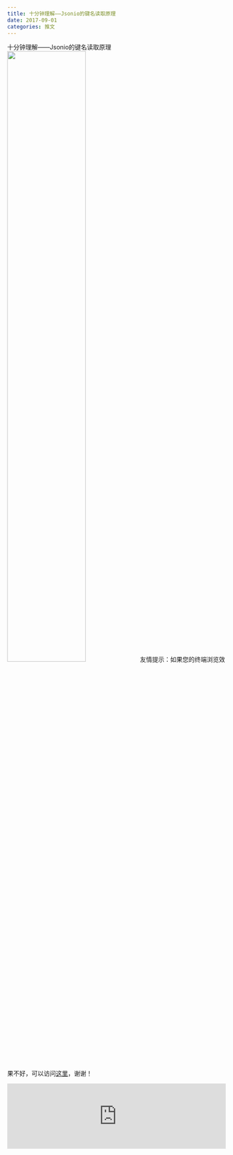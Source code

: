 ```yaml
---
title: 十分钟理解——Jsonio的键名读取原理
date: 2017-09-01
categories: 推文
---
```

十分钟理解——Jsonio的键名读取原理
<img src="http://mmbiz.qpic.cn/mmbiz_jpg/ACviaWTBFxhaMzrYsBwblNhdIH59E1ia7cbYbpiaL4Zbm7B2E4L7qQnARPkQdwjnAicNNeuJDvdWwWNGPibeKpvzX4A/0?wx_fmt=jpeg" style="width: 60%; height: auto;"/><!--more-->
友情提示：如果您的终端浏览效果不好，可以访问[这里](https://stata-club.github.io/stata_article/2017-09-01.html)，谢谢！
<iframe src="https://stata-club.github.io/stata_article/2017-09-01.html" id="iframepage" frameborder="0" scrolling="no" marginheight="0" marginwidth="0" width="100%" onLoad="iFrameHeight()"></iframe>
<script type="text/javascript" language="javascript">
function iFrameHeight() {
var ifm= document.getElementById("iframepage");
var subWeb = document.frames ? document.frames["iframepage"].document : ifm.contentDocument;   
if(ifm != null && subWeb != null) {
 ifm.height = subWeb.body.scrollHeight;
} 
} 
</script> 
